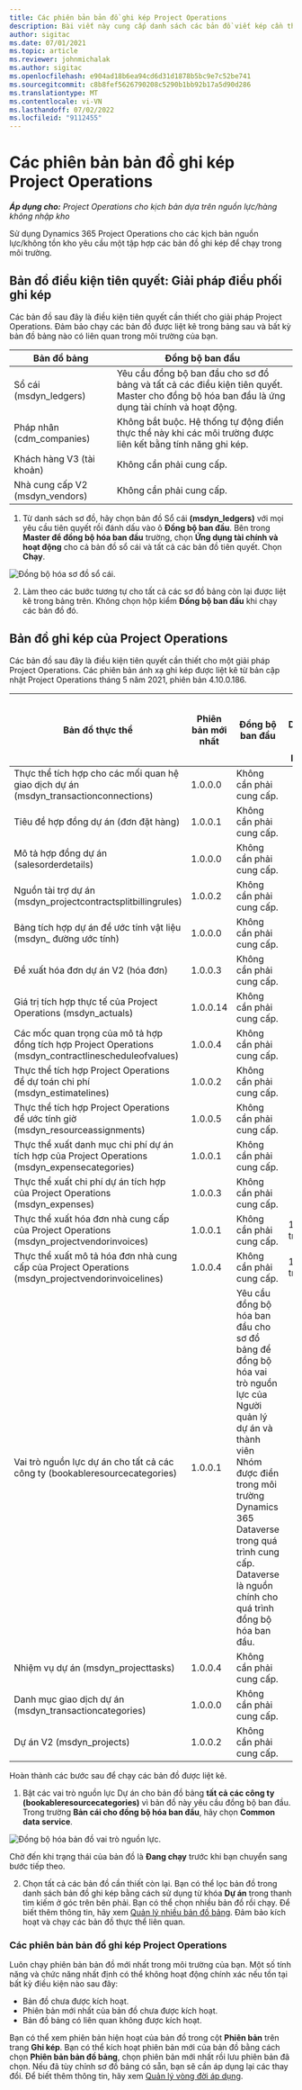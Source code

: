 ```yaml
---
title: Các phiên bản bản đồ ghi kép Project Operations
description: Bài viết này cung cấp danh sách các bản đồ viết kép cần thiết Dynamics 365 Project Operations.
author: sigitac
ms.date: 07/01/2021
ms.topic: article
ms.reviewer: johnmichalak
ms.author: sigitac
ms.openlocfilehash: e904ad18b6ea94cd6d31d1878b5bc9e7c52be741
ms.sourcegitcommit: c8b8fef5626790208c5290b1bb92b17a5d90d286
ms.translationtype: MT
ms.contentlocale: vi-VN
ms.lasthandoff: 07/02/2022
ms.locfileid: "9112455"
---
```

# <a name="project-operations-dual-write-map-versions"></a>Các phiên bản bản đồ ghi kép Project Operations

_**Áp dụng cho:** Project Operations cho kịch bản dựa trên nguồn lực/hàng không nhập kho_

Sử dụng Dynamics 365 Project Operations cho các kịch bản nguồn lực/không tồn kho yêu cầu một tập hợp các bản đồ ghi kép để chạy trong môi trường. 

## <a name="prerequisite-maps-dual-write-orchestration-solution"></a>Bản đồ điều kiện tiên quyết: Giải pháp điều phối ghi kép

Các bản đồ sau đây là điều kiện tiên quyết cần thiết cho giải pháp Project Operations. Đảm bảo chạy các bản đồ được liệt kê trong bảng sau và bất kỳ bản đồ bảng nào có liên quan trong môi trường của bạn.

| Bản đồ bảng | Đồng bộ ban đầu |
| --- | --- |
| Sổ cái (msdyn_ledgers) | Yêu cầu đồng bộ ban đầu cho sơ đồ bảng và tất cả các điều kiện tiên quyết. Master cho đồng bộ hóa ban đầu là ứng dụng tài chính và hoạt động. |
| Pháp nhân (cdm_companies) | Không bắt buộc. Hệ thống tự động điền thực thể này khi các môi trường được liên kết bằng tính năng ghi kép. |
| Khách hàng V3 (tài khoản) | Không cần phải cung cấp. |
| Nhà cung cấp V2 (msdyn_vendors) | Không cần phải cung cấp. |

1. Từ danh sách sơ đồ, hãy chọn bản đồ Sổ cái **(msdyn\_ledgers)** với mọi yêu cầu tiên quyết rồi đánh dấu vào ô **Đồng bộ ban đầu**. Bên trong **Master để đồng bộ hóa ban đầu** trường, chọn **Ứng dụng tài chính và hoạt động** cho cả bản đồ sổ cái và tất cả các bản đồ tiên quyết. Chọn **Chạy**.

![Đồng bộ hóa sơ đồ sổ cái.](media/DW6.png)

2. Làm theo các bước tương tự cho tất cả các sơ đồ bảng còn lại được liệt kê trong bảng trên. Không chọn hộp kiểm **Đồng bộ ban đầu** khi chạy các bản đồ đó.

## <a name="project-operations-dual-write-maps"></a>Bản đồ ghi kép của Project Operations

Các bản đồ sau đây là điều kiện tiên quyết cần thiết cho một giải pháp Project Operations. Các phiên bản ánh xạ ghi kép được liệt kê từ bản cập nhật Project Operations tháng 5 năm 2021, phiên bản 4.10.0.186.

| Bản đồ thực thể | Phiên bản mới nhất | Đồng bộ ban đầu | Phiên bản Dynamics 365 Finance bắt buộc |
| --- | --- | --- | --- |
| Thực thể tích hợp cho các mối quan hệ giao dịch dự án (msdyn\_transactionconnections) | 1.0.0.0 | Không cần phải cung cấp. ||
| Tiêu đề hợp đồng dự án (đơn đặt hàng) | 1.0.0.1 | Không cần phải cung cấp. ||
| Mô tả hợp đồng dự án (salesorderdetails) | 1.0.0.0 | Không cần phải cung cấp. ||
| Nguồn tài trợ dự án (msdyn_projectcontractsplitbillingrules) | 1.0.0.2 | Không cần phải cung cấp. ||
| Bảng tích hợp dự án để ước tính vật liệu (msdyn\_ đường ước tính) | 1.0.0.0 | Không cần phải cung cấp. ||
| Đề xuất hóa đơn dự án V2 (hóa đơn) | 1.0.0.3 | Không cần phải cung cấp. ||
| Giá trị tích hợp thực tế của Project Operations (msdyn_actuals) | 1.0.0.14 | Không cần phải cung cấp. ||
| Các mốc quan trọng của mô tả hợp đồng tích hợp Project Operations (msdyn_contractlinescheduleofvalues) | 1.0.0.4 | Không cần phải cung cấp. ||
| Thực thể tích hợp Project Operations để dự toán chi phí (msdyn_estimatelines) | 1.0.0.2 | Không cần phải cung cấp. ||
| Thực thể tích hợp Project Operations để ước tính giờ (msdyn_resourceassignments) | 1.0.0.5 | Không cần phải cung cấp. ||
| Thực thể xuất danh mục chi phí dự án tích hợp của Project Operations (msdyn_expensecategories) | 1.0.0.1 | Không cần phải cung cấp. ||
| Thực thể xuất chi phí dự án tích hợp của Project Operations (msdyn_expenses) | 1.0.0.3 | Không cần phải cung cấp. ||
| Thực thể xuất hóa đơn nhà cung cấp của Project Operations (msdyn_projectvendorinvoices) | 1.0.0.1 | Không cần phải cung cấp. |10.0.26 trở lên|
| Thực thể xuất mô tả hóa đơn nhà cung cấp của Project Operations (msdyn_projectvendorinvoicelines) | 1.0.0.4 | Không cần phải cung cấp. | 10.0.26 trở lên |
| Vai trò nguồn lực dự án cho tất cả các công ty (bookableresourcecategories) | 1.0.0.1 | Yêu cầu đồng bộ hóa ban đầu cho sơ đồ bảng để đồng bộ hóa vai trò nguồn lực của Người quản lý dự án và thành viên Nhóm được điền trong môi trường Dynamics 365 Dataverse trong quá trình cung cấp. Dataverse là nguồn chính cho quá trình đồng bộ hóa ban đầu. ||
| Nhiệm vụ dự án (msdyn_projecttasks) | 1.0.0.4 | Không cần phải cung cấp. ||
| Danh mục giao dịch dự án (msdyn_transactioncategories) | 1.0.0.0 | Không cần phải cung cấp. ||
| Dự án V2 (msdyn_projects) | 1.0.0.2 | Không cần phải cung cấp. ||

Hoàn thành các bước sau để chạy các bản đồ được liệt kê.

1. Bật các vai trò nguồn lực Dự án cho bản đồ bảng **tất cả các công ty (bookableresourcecategories)** vì bản đồ này yêu cầu đồng bộ ban đầu. Trong trường **Bản cái cho đồng bộ hóa ban đầu**, hãy chọn **Common data service**. 

 ![Đồng bộ hóa bản đồ vai trò nguồn lực.](media/6ResourceInitialSync.jpg)

 Chờ đến khi trạng thái của bản đồ là **Đang chạy** trước khi bạn chuyển sang bước tiếp theo.

2. Chọn tất cả các bản đồ cần thiết còn lại. Bạn có thể lọc bản đồ trong danh sách bản đồ ghi kép bằng cách sử dụng từ khóa **Dự án** trong thanh tìm kiếm ở góc trên bên phải. Bạn có thể chọn nhiều bản đồ rồi chạy. Để biết thêm thông tin, hãy xem [Quản lý nhiều bản đồ bảng](/dynamics365/fin-ops-core/dev-itpro/data-entities/dual-write/multiple-entity-maps). Đảm bảo kích hoạt và chạy các bản đồ thực thể liên quan.

### <a name="project-operations-dual-write-map-versions"></a>Các phiên bản bản đồ ghi kép Project Operations

Luôn chạy phiên bản bản đồ mới nhất trong môi trường của bạn. Một số tính năng và chức năng nhất định có thể không hoạt động chính xác nếu tồn tại bất kỳ điều kiện nào sau đây:

- Bản đồ chưa được kích hoạt.
- Phiên bản mới nhất của bản đồ chưa được kích hoạt. 
- Bản đồ bảng có liên quan không được kích hoạt.

Bạn có thể xem phiên bản hiện hoạt của bản đồ trong cột **Phiên bản** trên trang **Ghi kép**. Bạn có thể kích hoạt phiên bản mới của bản đồ bằng cách chọn **Phiên bản bản đồ bảng**, chọn phiên bản mới nhất rồi lưu phiên bản đã chọn. Nếu đã tùy chỉnh sơ đồ bảng có sẵn, bạn sẽ cần áp dụng lại các thay đổi. Để biết thêm thông tin, hãy xem [Quản lý vòng đời áp dụng](/dynamics365/fin-ops-core/dev-itpro/data-entities/dual-write/app-lifecycle-management).
